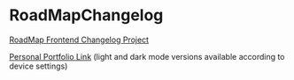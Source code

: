 # RoadMapChangelog
<p><a href="https://roadmap.sh/projects/changelog-component">RoadMap Frontend Changelog Project</a></p>
<p><a href="https://chaotiqueroog.github.io/RoadMapChangelog/">Personal Portfolio Link</a> (light and dark mode versions available according to device settings)</p>
